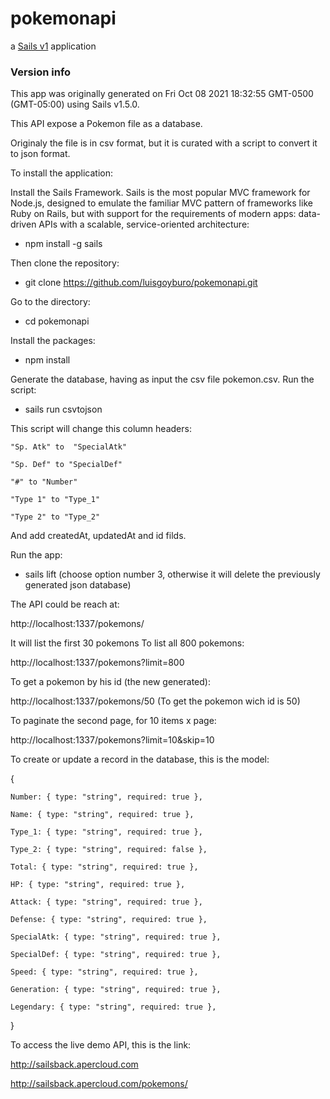 # pokemonapi

a [Sails v1](https://sailsjs.com) application


### Version info

This app was originally generated on Fri Oct 08 2021 18:32:55 GMT-0500 (GMT-05:00) using Sails v1.5.0.

This API expose a Pokemon file as a database.

Originaly the file is in csv format, but it is curated with a script to convert it to json format.


To install the application:

Install the Sails Framework. Sails is the most popular MVC framework for Node.js, designed to emulate the familiar MVC pattern of frameworks like Ruby on Rails, but with support for the requirements of modern apps: data-driven APIs with a scalable, service-oriented architecture:

 - npm install -g sails

Then clone the repository:

 - git clone https://github.com/luisgoyburo/pokemonapi.git

Go to the directory:

 - cd pokemonapi

Install the packages:

 - npm install

Generate the database, having as input the csv file pokemon.csv. Run the script:

 - sails run csvtojson

This script will change this column headers:

    "Sp. Atk" to  "SpecialAtk"

    "Sp. Def" to "SpecialDef"

    "#" to "Number"

    "Type 1" to "Type_1"

    "Type 2" to "Type_2"

And add createdAt, updatedAt and id filds.

Run the app:

 - sails lift (choose option number 3, otherwise it will delete the previously generated json database)


The API could be reach at:

http://localhost:1337/pokemons/

It will list the first 30 pokemons
To list all 800 pokemons:

http://localhost:1337/pokemons?limit=800

To get a pokemon by his id (the new generated):

http://localhost:1337/pokemons/50
(To get the pokemon wich id is 50)

To paginate the second page, for 10 items x page:

http://localhost:1337/pokemons?limit=10&skip=10

To create or update a record in the database, this is the model:

{

    Number: { type: "string", required: true },

    Name: { type: "string", required: true },

    Type_1: { type: "string", required: true },

    Type_2: { type: "string", required: false },

    Total: { type: "string", required: true },

    HP: { type: "string", required: true },

    Attack: { type: "string", required: true },

    Defense: { type: "string", required: true },

    SpecialAtk: { type: "string", required: true },

    SpecialDef: { type: "string", required: true },

    Speed: { type: "string", required: true },

    Generation: { type: "string", required: true },

    Legendary: { type: "string", required: true },

}

To access the live demo API, this is the link:

http://sailsback.apercloud.com

http://sailsback.apercloud.com/pokemons/



